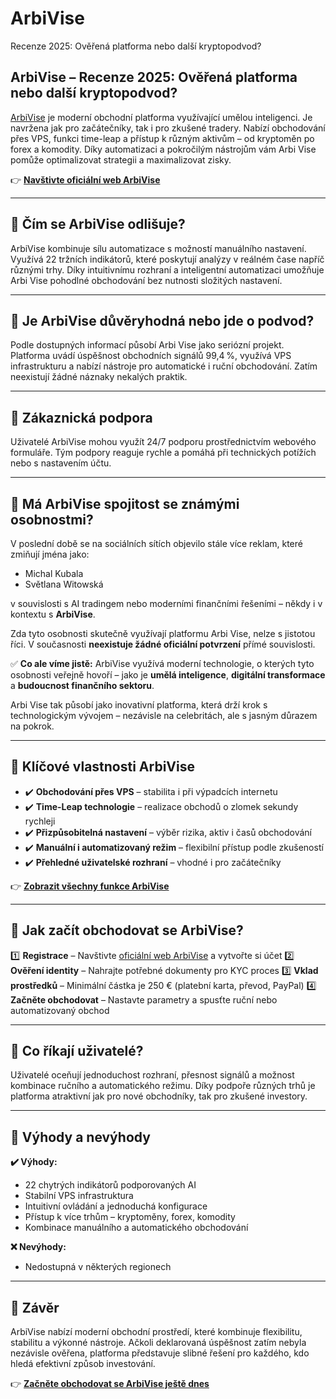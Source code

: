 # ArbiVise
Recenze 2025: Ověřená platforma nebo další kryptopodvod?

## ArbiVise – Recenze 2025: Ověřená platforma nebo další kryptopodvod?

[ArbiVise](https://arbivise.cz) je moderní obchodní platforma využívající umělou inteligenci. Je navržena jak pro začátečníky, tak i pro zkušené tradery. Nabízí obchodování přes VPS, funkci time-leap a přístup k různým aktivům – od kryptoměn po forex a komodity. Díky automatizaci a pokročilým nástrojům vám Arbi Vise pomůže optimalizovat strategii a maximalizovat zisky.

👉 **[Navštivte oficiální web ArbiVise](https://arbivise.cz)**

---

## 📌 Čím se ArbiVise odlišuje?

ArbiVise kombinuje sílu automatizace s možností manuálního nastavení. Využívá 22 tržních indikátorů, které poskytují analýzy v reálném čase napříč různými trhy. Díky intuitivnímu rozhraní a inteligentní automatizaci umožňuje Arbi Vise pohodlné obchodování bez nutnosti složitých nastavení.

---

## 📌 Je ArbiVise důvěryhodná nebo jde o podvod?

Podle dostupných informací působí Arbi Vise jako seriózní projekt. Platforma uvádí úspěšnost obchodních signálů 99,4 %, využívá VPS infrastrukturu a nabízí nástroje pro automatické i ruční obchodování. Zatím neexistují žádné náznaky nekalých praktik.

---

## 📌 Zákaznická podpora

Uživatelé ArbiVise mohou využít 24/7 podporu prostřednictvím webového formuláře. Tým podpory reaguje rychle a pomáhá při technických potížích nebo s nastavením účtu.

---

## 📌 Má ArbiVise spojitost se známými osobnostmi?

V poslední době se na sociálních sítích objevilo stále více reklam, které zmiňují jména jako:

- Michal Kubala
- Světlana Witowská

v souvislosti s AI tradingem nebo moderními finančními řešeními – někdy i v kontextu s **ArbiVise**.

Zda tyto osobnosti skutečně využívají platformu Arbi Vise, nelze s jistotou říci. V současnosti **neexistuje žádné oficiální potvrzení** přímé souvislosti.

✅ **Co ale víme jistě:** ArbiVise využívá moderní technologie, o kterých tyto osobnosti veřejně hovoří – jako je **umělá inteligence**, **digitální transformace** a **budoucnost finančního sektoru**.

Arbi Vise tak působí jako inovativní platforma, která drží krok s technologickým vývojem – nezávisle na celebritách, ale s jasným důrazem na pokrok.

---

## 📌 Klíčové vlastnosti ArbiVise

- ✔️ **Obchodování přes VPS** – stabilita i při výpadcích internetu
- ✔️ **Time-Leap technologie** – realizace obchodů o zlomek sekundy rychleji
- ✔️ **Přizpůsobitelná nastavení** – výběr rizika, aktiv i časů obchodování
- ✔️ **Manuální i automatizovaný režim** – flexibilní přístup podle zkušeností
- ✔️ **Přehledné uživatelské rozhraní** – vhodné i pro začátečníky

👉 **[Zobrazit všechny funkce ArbiVise](https://arbivise.cz)**

---

## 📌 Jak začít obchodovat se ArbiVise?

1️⃣ **Registrace** – Navštivte [oficiální web ArbiVise](https://arbivise.cz) a vytvořte si účet
2️⃣ **Ověření identity** – Nahrajte potřebné dokumenty pro KYC proces
3️⃣ **Vklad prostředků** – Minimální částka je 250 € (platební karta, převod, PayPal)
4️⃣ **Začněte obchodovat** – Nastavte parametry a spusťte ruční nebo automatizovaný obchod

---

## 📌 Co říkají uživatelé?

Uživatelé oceňují jednoduchost rozhraní, přesnost signálů a možnost kombinace ručního a automatického režimu. Díky podpoře různých trhů je platforma atraktivní jak pro nové obchodníky, tak pro zkušené investory.

---

## 📌 Výhody a nevýhody

**✔️ Výhody:**
- 22 chytrých indikátorů podporovaných AI
- Stabilní VPS infrastruktura
- Intuitivní ovládání a jednoduchá konfigurace
- Přístup k více trhům – kryptoměny, forex, komodity
- Kombinace manuálního a automatického obchodování

**❌ Nevýhody:**
- Nedostupná v některých regionech

---

## 📌 Závěr

ArbiVise nabízí moderní obchodní prostředí, které kombinuje flexibilitu, stabilitu a výkonné nástroje. Ačkoli deklarovaná úspěšnost zatím nebyla nezávisle ověřena, platforma představuje slibné řešení pro každého, kdo hledá efektivní způsob investování.

👉 **[Začněte obchodovat se ArbiVise ještě dnes](https://arbivise.cz)**
